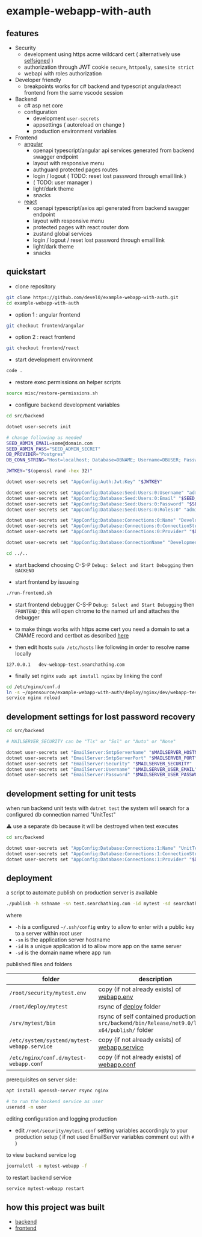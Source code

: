 # example-webapp-with-auth

## features

- Security
  - development using https acme wildcard cert ( alternatively use [selfsigned][1] )
  - authorization through JWT cookie `secure`, `httponly`, `samesite strict`
  - webapi with roles authorization
- Developer friendly
  - breakpoints works for c# backend and typescript angular/react frontend from the same vscode session
- Backend
  - c# asp net core
  - configuration
    - development `user-secrets`
    - appsettings ( autoreload on change )
    - production environment variables
- Frontend
  - [angular][7]
    - openapi typescript/angular api services generated from backend swagger endpoint
    - layout with responsive menu
    - authguard protected pages routes
    - login / logout ( TODO: reset lost password through email link )
    - ( TODO: user manager )
    - light/dark theme
    - snacks    
  - [react][8]
    - openapi typescript/axios api generated from backend swagger endpoint
    - layout with responsive menu
    - protected pages with react router dom
    - zustand global services
    - login / logout / reset lost password through email link
    - light/dark theme
    - snacks    

## quickstart

- clone repository

```sh
git clone https://github.com/devel0/example-webapp-with-auth.git
cd example-webapp-with-auth
```

- option 1 : angular frontend

```sh
git checkout frontend/angular
```

- option 2 : react frontend

```sh
git checkout frontend/react
```

- start development environment

```sh
code .
```

- restore exec permissions on helper scripts

```sh
source misc/restore-permissions.sh
```

- configure backend development variables

```sh
cd src/backend

dotnet user-secrets init

# change following as needed
SEED_ADMIN_EMAIL=some@domain.com
SEED_ADMIN_PASS="SEED_ADMIN_SECRET"
DB_PROVIDER="Postgres"
DB_CONN_STRING="Host=localhost; Database=DBNAME; Username=DBUSER; Password=DBPASS"

JWTKEY="$(openssl rand -hex 32)"

dotnet user-secrets set "AppConfig:Auth:Jwt:Key" "$JWTKEY"

dotnet user-secrets set "AppConfig:Database:Seed:Users:0:Username" "admin"
dotnet user-secrets set "AppConfig:Database:Seed:Users:0:Email" "$SEED_ADMIN_EMAIL"
dotnet user-secrets set "AppConfig:Database:Seed:Users:0:Password" "$SEED_ADMIN_PASS"
dotnet user-secrets set "AppConfig:Database:Seed:Users:0:Roles:0" "admin"

dotnet user-secrets set "AppConfig:Database:Connections:0:Name" "Development"
dotnet user-secrets set "AppConfig:Database:Connections:0:ConnectionString" "$DB_CONN_STRING"
dotnet user-secrets set "AppConfig:Database:Connections:0:Provider" "$DB_PROVIDER"

dotnet user-secrets set "AppConfig:Database:ConnectionName" "Development"

cd ../..
```

- start backend choosing C-S-P `Debug: Select and Start Debugging` then `BACKEND`

- start frontend by issueing

```sh
./run-frontend.sh
```

- start frontend debugger C-S-P `Debug: Select and Start Debugging` then `FRONTEND` ; this will open chrome to the named url and attaches the debugger

- to make things works with https acme cert you need a domain to set a CNAME record and certbot as described [here][2]

- then edit hosts `sudo /etc/hosts` like following in order to resolve name locally

```
127.0.0.1   dev-webapp-test.searchathing.com
```

- finally set nginx `sudo apt install nginx` by linking the conf

```sh
cd /etc/nginx/conf.d
ln -s ~/opensource/example-webapp-with-auth/deploy/nginx/dev/webapp-test.conf
service nginx reload
```

## development settings for lost password recovery

```sh
cd src/backend

# MAILSERVER_SECURITY can be "Tls" or "Ssl" or "Auto" or "None"

dotnet user-secrets set "EmailServer:SmtpServerName" "$MAILSERVER_HOSTNAME"
dotnet user-secrets set "EmailServer:SmtpServerPort" "$MAILSERVER_PORT"
dotnet user-secrets set "EmailServer:Security" "$MAILSERVER_SECURITY"
dotnet user-secrets set "EmailServer:Username" "$MAILSERVER_USER_EMAIL"
dotnet user-secrets set "EmailServer:Password" "$MAILSERVER_USER_PASSWORD"
```

## development setting for unit tests

when run backend unit tests with `dotnet test` the system will search for a configured db connection named "UnitTest"

:warning: use a separate db because it will be destroyed when test executes

```sh
cd src/backend

dotnet user-secrets set "AppConfig:Database:Connections:1:Name" "UnitTest"
dotnet user-secrets set "AppConfig:Database:Connections:1:ConnectionString" "$UNIT_TEST_DB_CONN_STRING"
dotnet user-secrets set "AppConfig:Database:Connections:1:Provider" "$DB_PROVIDER"
```

## deployment

a script to automate publish on production server is available

```sh
./publish -h sshname -sn test.searchathing.com -id mytest -sd searchathing.com
```

where
- `-h` is a configured `~/.ssh/config` entry to allow to enter with a public key to a server within root user
- `-sn` is the application server hostname
- `-id` is a unique application id to allow more app on the same server
- `-sd` is the domain name where app run

published files and folders

| folder                                      | description                                                                                   |
| ------------------------------------------- | --------------------------------------------------------------------------------------------- |
| `/root/security/mytest.env`                 | copy (if not already exists) of [webapp.env][6]                                               |
| `/root/deploy/mytest`                       | rsync of [deploy][3] folder                                                                   |
| `/srv/mytest/bin`                           | rsync of self contained production `src/backend/bin/Release/net9.0/linux-x64/publish/` folder |
| `/etc/system/systemd/mytest-webapp.service` | copy (if not already exists) of [webapp.service][4]                                           |
| `/etc/nginx/conf.d/mytest-webapp.conf`      | copy (if not already exists) of [webapp.conf][5]                                              |

prerequisites on server side:

```sh
apt install openssh-server rsync nginx

# to run the backend service as user
useradd -m user
```

editing configuration and logging production

- edit `/root/security/mytest.conf` setting variables accordingly to your production setup ( if not used EmailServer variables comment out with `#` )

to view backend service log

```sh
journalctl -u mytest-webapp -f
```

to restart backend service

```sh
service mytest-webapp restart
```

## how this project was built

- [backend](./how-this-project-was-built-backend.md)
- [frontend](./how-this-project-was-built-frontend.md)

[1]: https://github.com/devel0/knowledge/blob/cf1f477a4ccf898d7299dab4daa71ebcf049172f/doc/self-signed-cert.md
[2]: https://github.com/devel0/knowledge/blob/cf1f477a4ccf898d7299dab4daa71ebcf049172f/doc/letsencrypt-acme-dns.md
[3]: ./deploy
[4]: ./deploy/service/webapp.service
[5]: ./deploy/nginx/prod/webapp.conf
[6]: ./deploy/webapp.env
[7]: https://github.com/devel0/example-webapp-with-auth/blob/frontend/angular/readme.md
[8]: https://github.com/devel0/example-webapp-with-auth/blob/frontend/react/readme.md